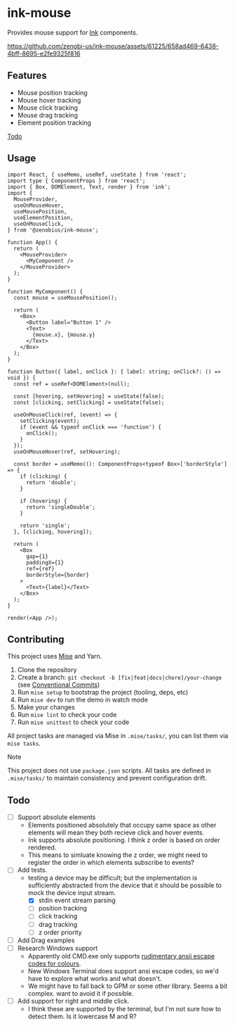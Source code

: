 # ink-mouse

Provides mouse support for [Ink](http://github.com/vadimdemedes/ink) components.

https://github.com/zenobi-us/ink-mouse/assets/61225/658ad469-6438-4bff-8695-e2fe9325f816

## Features

- Mouse position tracking
- Mouse hover tracking
- Mouse click tracking
- Mouse drag tracking
- Element position tracking

[Todo](#todo)

## Usage

```tsx
import React, { useMemo, useRef, useState } from 'react';
import type { ComponentProps } from 'react';
import { Box, DOMElement, Text, render } from 'ink';
import {
  MouseProvider,
  useOnMouseHover,
  useMousePosition,
  useElementPosition,
  useOnMouseClick,
} from '@zenobius/ink-mouse';

function App() {
  return (
    <MouseProvider>
      <MyComponent />
    </MouseProvider>
  );
}

function MyComponent() {
  const mouse = useMousePosition();

  return (
    <Box>
      <Button label="Button 1" />
      <Text>
        {mouse.x}, {mouse.y}
      </Text>
    </Box>
  );
}

function Button({ label, onClick }: { label: string; onClick?: () => void }) {
  const ref = useRef<DOMElement>(null);

  const [hovering, setHovering] = useState(false);
  const [clicking, setClicking] = useState(false);

  useOnMouseClick(ref, (event) => {
    setClicking(event);
    if (event && typeof onClick === 'function') {
      onClick();
    }
  });
  useOnMouseHover(ref, setHovering);

  const border = useMemo((): ComponentProps<typeof Box>['borderStyle'] => {
    if (clicking) {
      return 'double';
    }

    if (hovering) {
      return 'singleDouble';
    }

    return 'single';
  }, [clicking, hovering]);

  return (
    <Box
      gap={1}
      paddingX={1}
      ref={ref}
      borderStyle={border}
    >
      <Text>{label}</Text>
    </Box>
  );
}

render(<App />);
```

<!--- @@inject: dist/docs/modules.md#Functions --->

<!--- @@inject-end: dist/docs/modules.md#Functions --->

## Contributing

This project uses [Mise](https://mise.jdx.dev/) and Yarn.

1. Clone the repository
2. Create a branch: `git checkout -b [fix|feat|docs|chore]/your-change` (see [Conventional Commits](https://www.conventionalcommits.org/en/v1.0.0/))
3. Run `mise setup` to bootstrap the project (tooling, deps, etc)
4. Run `mise dev` to run the demo in watch mode
5. Make your changes
6. Run `mise lint` to check your code
7. Run `mise unittest` to check your code

All project tasks are managed via Mise in `.mise/tasks/`, you can list them via `mise tasks`.

> [!Note]
> This project does not use `package.json` scripts. All tasks are defined in `.mise/tasks/` to maintain consistency and prevent configuration drift.

## Todo

- [ ] Support absolute elements
  - Elements positioned absolutely that occupy same space as other elements will mean they both recieve click and hover events.
  - Ink supports absolute positioning. I think z order is based on order rendered.
  - This means to simluate knowing the z order, we might need to register the order in which elements subscribe to events?
- [ ] Add tests.
  - testing a device may be difficult; but the implementation is sufficiently abstracted from the device that it should be possible to mock the device input stream.
    - [x] stdin event stream parsing
    - [ ] position tracking
    - [ ] click tracking
    - [ ] drag tracking
    - [ ] z order priority
- [ ] Add Drag examples
- [ ] Research Windows support
  - Apparently old CMD.exe only supports [rudimentary ansii escape codes for colours](https://ss64.com/nt/syntax-ansi.html).
  - New Windows Terminal does support ansi escape codes, so we'd have to explore what works and what doesn't.
  - We might have to fall back to GPM or some other library. Seems a bit complex. want to avoid it if possible.
- [ ] Add support for right and middle click.
  - I think these are supported by the terminal, but I'm not sure how to detect them. Is it lowercase M and R?

